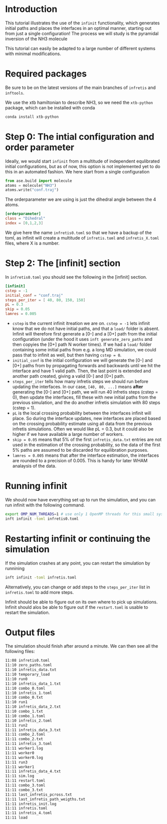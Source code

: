 # Introduction
This tutorial illustrates the use of the `infinit` functionality, which generates initial paths and places the interfaces in an optimal manner, starting out from just a single configuration! The process we will study is the pyramidal inversion of the NH3 molecule

This tutorial can easily be adapted to a large number of different systems with minimal modifications.

# Required packages
Be sure to be on the latest versions of the main branches of `infretis` and `inftools`.

We use the xtb hamiltonian to describe NH3, so we need the `xtb-python` package, which can be installed with conda

```bash
conda install xtb-python
```

# Step 0: The intial configuration and order parameter
Ideally, we would start `infinit` from a multitude of independent equlibrated initial configurations, but as of now, this option is not implemented yet to do this in an automated fashion. We here start from a single configuration

```python
from ase.build import molecule
atoms = molecule("NH3")
atoms.write("conf.traj")
```

The orderparameter we are using is just the dihedral angle between the 4 atoms.

```toml
[orderparameter]
class = "Dihedral"
index = [0,1,2,3]
```

We give here the name `infretis0.toml` so that we have a backup of the toml, as infinit will create a multitude of `infretis.toml` and `infretis_X.toml` files, where X is a number.

# Step 2: The [infinit] section
In `infretis0.toml` you should see the following in the [infinit] section.
```toml
[infinit]
cstep = -1
initial_conf = "conf.traj"
steps_per_iter = [ 40, 80, 150, 150]
pL = 0.3
skip = 0.05
lamres = 0.005
```

* `cstep` is the current infinit itreation we are on. `cstep = -1` lets infinit know that we do not have initial paths, and that a `load/` folder is absent. Infinit will therefore first generate a [0-] and a [0+] path from the initial configuration (under the hood it uses `inft generate_zero_paths` and then copyies the [0+] path N worker times). If we had a `load/` folder containing some initial paths from e.g. a long MD simulation, we could pass that to infinit as well, but then having `cstep = 0`.
* `initial_conf` is the initial configuration we will generate the [0-] and [0+] paths from by propagating forwards and backwards until we hit the interface and have 1 valid path. Then, the last point is extended and another path created, giving a valid [0-] and [0+] path.
* `steps_per_iter` tells how many infretis steps we should run before updating the interfaces. In our case, `[40, 80, ...]` means __after__ generating the [0-] and [0+] path, we will run 40 infretis steps (cstep = 0), then update the interfaces, fill these with new initial paths from the previous simulation, and the do another infretis simulation with 80 steps (cstep = 1).
* `pL` is the local crossing probability between the interfaces infinit will place. So during the interface updates, new interfaces are placed based on the crossing probability estimate using all data from the previous infretis simulations. Often we would like pL = 0.3, but it could also be higher if we have available a large number of workers.
* `skip = 0.05` means that 5% of the first `infretis_data.txt` entries are not used in the estimation of the crossing probability, so the data of the first 5% paths are assumed to be discarded for equilibration purposes.
* `lamres = 0.005` means that after the interface estimation, the interfaces are rounded to a precision of 0.005. This is handy for later WHAM analaysis of the data.

# Running infinit
We should now have everything set up to run the simulation, and you can run infinit with the following command.

```bash
export OMP_NUM_THREADS=1 # use only 1 OpenMP threads for this small system for XTB
inft infinit -toml infretis0.toml
```

# Restarting infinit or continuing the simulation
If the simulation crashes at any point, you can restart the simulation by runnining
```bash
inft infinit -toml infretis.toml
```
Alternatively, you can change or add steps to the `steps_per_iter` list in `infretis.toml` to add more steps.

Infinit should be able to figure out on its own where to pick up simulations. Infinit should alos be able to figure out if the `restart.toml` is usable to restart the simulation.

# Output files
The simulation should finish after around a minute. We can then see all the following files:

```bash
11:08 infretis0.toml
11:10 zero_paths.toml
11:10 infretis_data.txt
11:10 temporary_load
11:10 run0
11:10 infretis_data_1.txt
11:10 combo_0.toml
11:10 infretis_1.toml
11:10 combo_0.txt
11:10 run1
11:10 infretis_data_2.txt
11:10 combo_1.txt
11:10 combo_1.toml
11:10 infretis_2.toml
11:11 run2
11:11 infretis_data_3.txt
11:11 combo_2.toml
11:11 combo_2.txt
11:11 infretis_3.toml
11:11 worker1.log
11:11 worker0
11:11 worker0.log
11:11 run3
11:11 worker1
11:11 infretis_data_4.txt
11:11 sim.log
11:11 restart.toml
11:11 combo_3.toml
11:11 combo_3.txt
11:11 last_infretis_pcross.txt
11:11 last_infretis_path_weigths.txt
11:11 infretis_init.log
11:11 infretis.toml
11:11 infretis_4.toml
11:11 load
```
